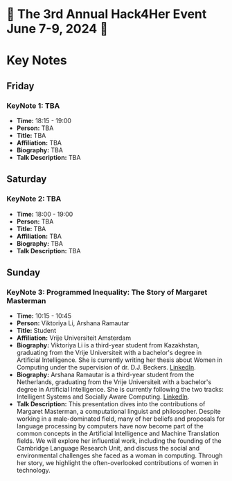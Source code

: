 # 🌟 The 3rd Annual Hack4Her Event June 7-9, 2024 🌟

# Key Notes

## Friday
### KeyNote 1: TBA
- **Time:** 18:15 - 19:00
- **Person:** TBA
- **Title:** TBA
- **Affiliation:** TBA
- **Biography:** TBA
- **Talk Description:** TBA

## Saturday
### KeyNote 2: TBA
- **Time:** 18:00 - 19:00
- **Person:** TBA
- **Title:** TBA
- **Affiliation:** TBA
- **Biography:** TBA
- **Talk Description:** TBA

## Sunday
### KeyNote 3: Programmed Inequality: The Story of Margaret Masterman
- **Time:** 10:15 - 10:45
- **Person:** Viktoriya Li, Arshana Ramautar
- **Title:** Student
- **Affiliation:** Vrije Universiteit Amsterdam
- **Biography:** Viktoriya Li is a third-year student from Kazakhstan, graduating from the Vrije Universiteit with a bachelor's degree in Artificial Intelligence. She is currently writing her thesis about Women in Computing under the supervision of dr. D.J. Beckers. [LinkedIn](https://www.linkedin.com/in/viktoriya-li-003161262/?utm_source=share&utm_campaign=share_via&utm_content=profile&utm_medium=ios_app).
- **Biography:** Arshana Ramautar is a third-year student from the Netherlands, graduating from the Vrije Universiteit with a bachelor's degree in Artificial Intelligence. She is currently following the two tracks: Intelligent Systems and Socially Aware Computing. [LinkedIn](https://www.linkedin.com/in/arshana-ramautar-5638891ba/?utm_source=share&utm_campaign=share_via&utm_content=profile&utm_medium=ios_app).
- **Talk Description:** This presentation dives into the contributions of Margaret Masterman, a computational linguist and philosopher. Despite working in a male-dominated field, many of her beliefs and proposals for language processing by computers have now become part of the common concepts in the Artificial Intelligence and Machine Translation fields. We will explore her influential work, including the founding of the Cambridge Language Research Unit, and discuss the social and environmental challenges she faced as a woman in computing. Through her story, we highlight the often-overlooked contributions of women in technology.



